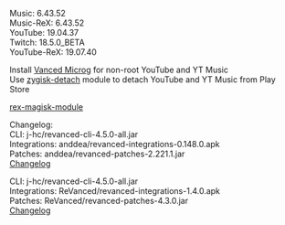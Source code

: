 Music: 6.43.52  
Music-ReX: 6.43.52  
YouTube: 19.04.37  
Twitch: 18.5.0_BETA  
YouTube-ReX: 19.07.40  

Install [Vanced Microg](https://github.com/TeamVanced/VancedMicroG/releases) for non-root YouTube and YT Music  
Use [zygisk-detach](https://github.com/j-hc/zygisk-detach) module to detach YouTube and YT Music from Play Store  

[rex-magisk-module](https://github.com/LemonyOwO/rex-magisk-module)  

Changelog:  
CLI: j-hc/revanced-cli-4.5.0-all.jar  
Integrations: anddea/revanced-integrations-0.148.0.apk  
Patches: anddea/revanced-patches-2.221.1.jar  
[Changelog](https://github.com/anddea/revanced-patches/releases/tag/v2.221.1)

CLI: j-hc/revanced-cli-4.5.0-all.jar  
Integrations: ReVanced/revanced-integrations-1.4.0.apk  
Patches: ReVanced/revanced-patches-4.3.0.jar  
[Changelog](https://github.com/ReVanced/revanced-patches/releases/tag/v4.3.0)  
